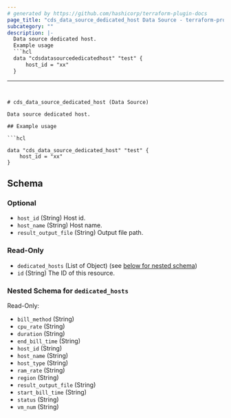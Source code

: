 ```yaml
---
# generated by https://github.com/hashicorp/terraform-plugin-docs
page_title: "cds_data_source_dedicated_host Data Source - terraform-provider-cds"
subcategory: ""
description: |-
  Data source dedicated host.
  Example usage
  ```hcl
  data "cdsdatasourcededicatedhost" "test" {
      host_id = "xx"
  }
  ```
---
```


# cds_data_source_dedicated_host (Data Source)

Data source dedicated host.

## Example usage

```hcl

data "cds_data_source_dedicated_host" "test" {
	host_id = "xx"
}

```



<!-- schema generated by tfplugindocs -->
## Schema

### Optional

- `host_id` (String) Host id.
- `host_name` (String) Host name.
- `result_output_file` (String) Output file path.

### Read-Only

- `dedicated_hosts` (List of Object) (see [below for nested schema](#nestedatt--dedicated_hosts))
- `id` (String) The ID of this resource.

<a id="nestedatt--dedicated_hosts"></a>
### Nested Schema for `dedicated_hosts`

Read-Only:

- `bill_method` (String)
- `cpu_rate` (String)
- `duration` (String)
- `end_bill_time` (String)
- `host_id` (String)
- `host_name` (String)
- `host_type` (String)
- `ram_rate` (String)
- `region` (String)
- `result_output_file` (String)
- `start_bill_time` (String)
- `status` (String)
- `vm_num` (String)
